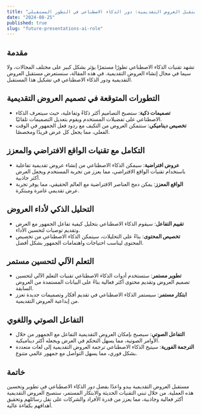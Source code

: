 ```yaml
---
title: "مستقبل العروض التقديمية: دور الذكاء الاصطناعي في التطور المستقبلي"
date: "2024-08-25"
published: true
slug: "future-presentations-ai-role"
---
```


## مقدمة

تشهد تقنيات الذكاء الاصطناعي تطورًا مستمرًا يؤثر بشكل كبير على مختلف المجالات، ولا سيما في مجال إنشاء العروض التقديمية. في هذه المقالة، سنستعرض مستقبل العروض التقديمية ودور الذكاء الاصطناعي في تشكيل هذا المستقبل.

## التطورات المتوقعة في تصميم العروض التقديمية

- **تصميمات ذكية**: ستصبح التصاميم أكثر ذكاءً وتفاعلية، حيث سيتعرف الذكاء الاصطناعي على تفضيلات المستخدم ويقوم بتعديل التصميمات تلقائيًا.
- **تخصيص ديناميكي**: ستتمكن العروض من التكيف مع ردود فعل الجمهور في الوقت الفعلي، مما يجعل كل عرض فريدًا ومخصصًا.

## التكامل مع تقنيات الواقع الافتراضي والمعزز

- **عروض افتراضية**: سيمكن الذكاء الاصطناعي من إنشاء عروض تقديمية تفاعلية باستخدام تقنيات الواقع الافتراضي، مما يعزز من تجربة المستخدم ويجعل العرض أكثر جاذبية.
- **الواقع المعزز**: يمكن دمج العناصر الافتراضية مع العالم الحقيقي، مما يوفر تجربة عرض تقديمي غامرة ومبتكرة.

## التحليل الذكي لأداء العروض

- **تقييم التفاعل**: سيقوم الذكاء الاصطناعي بتحليل كيفية تفاعل الجمهور مع العرض وتقديم توصيات لتحسين الأداء.
- **تخصيص المحتوى**: بناءً على التحليلات، سيتمكن الذكاء الاصطناعي من تخصيص المحتوى ليناسب احتياجات واهتمامات الجمهور بشكل أفضل.

## التعلم الآلي لتحسين مستمر

- **تطوير مستمر**: ستستخدم أدوات الذكاء الاصطناعي تقنيات التعلم الآلي لتحسين تصميم العروض وتقديم محتوى أكثر فعالية بناءً على البيانات المستمدة من العروض السابقة.
- **ابتكار مستمر**: سيستمر الذكاء الاصطناعي في تقديم أفكار وتصميمات جديدة تعزز من إبداعية العروض التقديمية.

## التفاعل الصوتي واللغوي

- **التفاعل الصوتي**: سيصبح بإمكان العروض التقديمية التفاعل مع الجمهور من خلال الأوامر الصوتية، مما يسهل التحكم في العرض ويجعله أكثر ديناميكية.
- **الترجمة الفورية**: سيتيح الذكاء الاصطناعي ترجمة العروض التقديمية إلى لغات متعددة بشكل فوري، مما يسهل التواصل مع جمهور عالمي متنوع.

## خاتمة

مستقبل العروض التقديمية يبدو واعدًا بفضل دور الذكاء الاصطناعي في تطوير وتحسين هذه العملية. من خلال تبني التقنيات الحديثة والابتكار المستمر، ستصبح العروض التقديمية أكثر فعالية وجاذبية، مما يعزز من قدرة الأفراد والشركات على نقل رسائلهم وتحقيق أهدافهم بكفاءة عالية.
